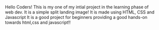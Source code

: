 Hello Coders!
This is my one of my intial project in the learning phase of web dev. It is a simple split landing image!
It is made using HTML, CSS and Javascript
It is a good project for beginners providing a good hands-on towards html,css and javascript!!

